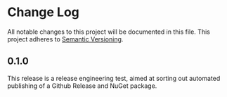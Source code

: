 # Change Log

All notable changes to this project will be documented in this file. This
project adheres to [Semantic Versioning](http://semver.org/).

## 0.1.0

This release is a release engineering test, aimed at sorting out automated publishing of a Github Release and NuGet package.